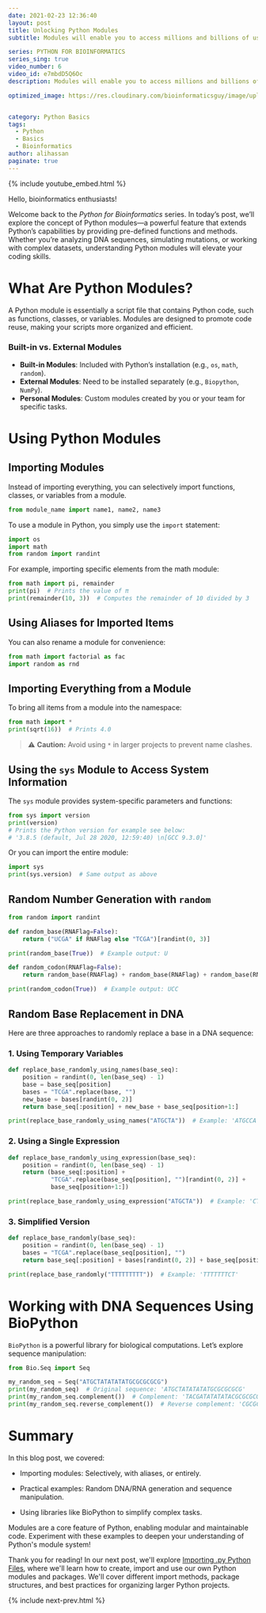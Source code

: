 ```yaml
---
date: 2021-02-23 12:36:40
layout: post
title: Unlocking Python Modules
subtitle: Modules will enable you to access millions and billions of useful functions.

series: PYTHON FOR BIOINFORMATICS
series_sing: true
video_number: 6
video_id: e7mbdD5Q6Oc
description: Modules will enable you to access millions and billions of useful functions.

optimized_image: https://res.cloudinary.com/bioinformaticsguy/image/upload/c_scale,h_380/v1596701389/002%20Python-for-Bioinformatics/Python-for-Bioinformatics-006.png


category: Python Basics
tags:
  - Python
  - Basics
  - Bioinformatics
author: alihassan
paginate: true
---
```


{% include youtube_embed.html %}


Hello, bioinformatics enthusiasts! 

Welcome back to the *Python for Bioinformatics* series. In today’s post, we’ll explore the concept of Python modules—a powerful feature that extends Python’s capabilities by providing pre-defined functions and methods. Whether you’re analyzing DNA sequences, simulating mutations, or working with complex datasets, understanding Python modules will elevate your coding skills.  

# What Are Python Modules?  
A Python module is essentially a script file that contains Python code, such as functions, classes, or variables. Modules are designed to promote code reuse, making your scripts more organized and efficient.  

### Built-in vs. External Modules  
- **Built-in Modules**: Included with Python’s installation (e.g., `os`, `math`, `random`).  
- **External Modules**: Need to be installed separately (e.g., `Biopython`, `NumPy`).  
- **Personal Modules**: Custom modules created by you or your team for specific tasks.

# Using Python Modules  

## Importing Modules

Instead of importing everything, you can selectively import functions, classes, or variables from a module.

```python
from module_name import name1, name2, name3
```


To use a module in Python, you simply use the `import` statement:  
```python
import os
import math
from random import randint
```

For example, importing specific elements from the math module:

```python 
from math import pi, remainder
print(pi)  # Prints the value of π
print(remainder(10, 3))  # Computes the remainder of 10 divided by 3
```

## Using Aliases for Imported Items

You can also rename a module for convenience:


```python
from math import factorial as fac
import random as rnd
```

## Importing Everything from a Module
To bring all items from a module into the namespace:

```python 
from math import *
print(sqrt(16))  # Prints 4.0
```

> ⚠️ **Caution:** Avoid using `*` in larger projects to prevent name clashes.

## Using the `sys` Module to Access System Information
The `sys` module provides system-specific parameters and functions:

```python
from sys import version
print(version)  
# Prints the Python version for example see below:
# '3.8.5 (default, Jul 28 2020, 12:59:40) \n[GCC 9.3.0]'
```

Or you can import the entire module:
```python
import sys
print(sys.version)  # Same output as above
```

## Random Number Generation with `random`

```python
from random import randint

def random_base(RNAFlag=False):
    return ("UCGA" if RNAFlag else "TCGA")[randint(0, 3)]

print(random_base(True))  # Example output: U

def random_codon(RNAFlag=False):
    return random_base(RNAFlag) + random_base(RNAFlag) + random_base(RNAFlag)

print(random_codon(True))  # Example output: UCC
```

## Random Base Replacement in DNA
Here are three approaches to randomly replace a base in a DNA sequence:

### 1. Using Temporary Variables
```python
def replace_base_randomly_using_names(base_seq):
    position = randint(0, len(base_seq) - 1)
    base = base_seq[position]
    bases = "TCGA".replace(base, "")
    new_base = bases[randint(0, 2)]
    return base_seq[:position] + new_base + base_seq[position+1:]

print(replace_base_randomly_using_names("ATGCTA"))  # Example: 'ATGCCA'
```

### 2. Using a Single Expression
```python
def replace_base_randomly_using_expression(base_seq):
    position = randint(0, len(base_seq) - 1)
    return (base_seq[:position] +
            "TCGA".replace(base_seq[position], "")[randint(0, 2)] +
            base_seq[position+1:])

print(replace_base_randomly_using_expression("ATGCTA"))  # Example: 'CTGCTA'
```

### 3. Simplified Version

```python
def replace_base_randomly(base_seq):
    position = randint(0, len(base_seq) - 1)
    bases = "TCGA".replace(base_seq[position], "")
    return base_seq[:position] + bases[randint(0, 2)] + base_seq[position+1:]

print(replace_base_randomly("TTTTTTTTT"))  # Example: 'TTTTTTTCT'
```

# Working with DNA Sequences Using BioPython
`BioPython` is a powerful library for biological computations. Let’s explore sequence manipulation:

```python
from Bio.Seq import Seq

my_random_seq = Seq("ATGCTATATATATGCGCGCGCG")
print(my_random_seq)  # Original sequence: 'ATGCTATATATATGCGCGCGCG'
print(my_random_seq.complement())  # Complement: 'TACGATATATATACGCGCGCGC'
print(my_random_seq.reverse_complement())  # Reverse complement: 'CGCGCGCGCATATATATAGCAT'
```

# Summary
In this blog post, we covered:

- Importing modules: Selectively, with aliases, or entirely.

- Practical examples: Random DNA/RNA generation and sequence manipulation.

- Using libraries like BioPython to simplify complex tasks.

Modules are a core feature of Python, enabling modular and maintainable code. Experiment with these examples to deepen your understanding of Python's module system!

Thank you for reading! In our next post, we'll explore [Importing .py Python Files](/007-IMPORTING-.py-PYTHON-FILES-python-for-Bioinformatics/), where we'll learn how to create, import and use our own Python modules and packages. We'll cover different import methods, package structures, and best practices for organizing larger Python projects.

{% include next-prev.html %}

<!--
# Examples with Built-in Modules
## Generating Random Numbers
The random `module` is often used in bioinformatics to simulate random sequences or mutations.

```python
from random import randint

# Generate a random base
bases = ['A', 'T', 'G', 'C']
random_base = bases[randint(0, 3)]
print(random_base)
```


 hi guys bioinformatics guy here with another video of the series python for bioinformatics in this video we will be talking about the modules so apart from the basic functions methods and objects python also provide a large variety of optional functions and methods these function methods can be imported into python by using the modules so modules are basic python script files which are present in the library directory and this directory is created alongside the installation of python you can also download and import different kind of other modules which are not part of basic installation of python and then you can also use them module file is basically a python script which contains the definition of the functions and those definitions can change the docs strings and docs strings explain the functionality and the basic purpose of those functions so in this video we will be talking about the basic use of python modules and how to import them and how to use those functions so let's get started okay let's start with importing a module contents are brought into the interpreter by a simple import state the basic form of the import statement loads the module into the python environment it's gonna be just like import and name is gonna be the name of the module for example the module os provides an interface to the computer operating system you can simply import it by import os let's run this and it is important now as i already told you that there are a lot of python modules already installed alongside python installation so in order to use them we run the import statement and what import statement does is that it imports that module name into the python interpreters library and then you are able to use that function or the module sometimes you don't need to import everything of a module and you can only import a few functions of that module and this is gonna be very simple let me make it a bit bigger we have to type from modules name import name one comma name two comma name three and we can import more than one modules at a time so let me give you an example of this we can import from math import pi and import remainder all right let's run this and this is important sometimes you want to change the name of the module that you are importing so you can report it as alien from math import factorial as fact so now you will be able to use it as fact if you want to import all the names what you will have to do is to import you are from math import and then use the star sign it will import everything in the math module so you should not be imported everything because you don't know what names you are importing and sometimes that the functions you have created might cause conflict so it's always better to import a function and then use import as and use specific name for that function that you have imported so that you will know that i have imported this function by this name and then it won't cause any conflict in your code let me give you another example of the module says if you will import says then for every function you will have to write down says dot version this dot the function name this dot the version name from this import version you will only have to type version and then you will get the value see you got the version and if you will import only says import says then what you will have to do is to you will have to write says version in order to get the version i don't think so version is gonna work right now yeah it is working because we have already imported that so let's talk about the random module random module is a very useful module so one of the functions that is most widely used in python is random dot random it will import a random integer between a range so you will have to add two numbers in the as the arguments of the functions for example random dot rand and one comma four will return one two three or four both of the numbers are included like one will also be included in four will also be included now let's write a function that will return a random base let's import from random import rand int let's run this and in the new cell let's define our function def and the name of the function is going to be random base and let's also make our rna flag and let's keep it by default as false all right now we will return u c g a f r n a flag now if rna flag is true then it will consider ucga else it will consider atgc or you can write tcga all right then we have to select our now here we will use the render our a and event end and we need from 0 to 3 so 0 1 2 3 4 option let's run this and see if the function is defined now it's defined very nicely let's try a few example print um then random base and over here we can run this we got a we got t we got g we got g then we got c let's make the rna flag true or just write true over here let's run this again now this time we should be able to see a u once in a while see now we got the u by using this random module let's define another function that will return a random codon of three bases def random codon we will also create rna flag over here and by default let's keep it false now we will return we will use the previous function random base rna flag plus since we need three codons we will just sum these three times sounds good let's run this and see if this function is defined properly this function is defined properly let's try a few examples print random codon we got att gtd tga tta let's turn the rn flag through so that we will get the rna rna codons now we got ugg see it's working very good now you might have noticed that how breaking down a code into smaller functions help us we first defined a function that returned us a random base and then we use that function in another function to get a random codon so defining small functions is just like building up your vocabulary you will define a small function then it's gonna be added to your vocabulary and then you can use those different functions to make out a huge sentence and or you can say that a huge function so rather than making a huge function uh it's always suggested to make smaller functions so that you can use those smaller functions in your upcoming future functions okay now let's make a function that simulate a single base mutation let's name this function replace base randomly using the name of the function is very long but you will get to know why i'm naming this naming this function like this very soon and we will be needing a base sequence and let's define a dot string as well in our dark string to turn a sequence with a base at a randomly selected position of a base c replaced by a base chosen chosen randomly from three bases that are not in that position so let's see what is our position going to be so our position could be anything so we will use the rand in again and our position could be anywhere from 0 to the length of our base sequence minus 1 why we are subtracting it because we know that that of the length function is gonna start from one and our random brand end is inclusive of all the numbers so we are subtracting one all right this is gonna be our position and let's add a shortcoming minus one because land is one past end if you want to be sure about why we are doing this minus one you can just go into a python interpreter or python shell and then you can see that what is the length then you can try importing from zero to the answer that you get without the minus one and you will see an error okay so our base is gonna be base c position so this is gonna be our base that we are supposed to change and our total bases are gonna be tcga simple okay i was not supposed to run this because this function is not completed yet so now we got to replace the base we will replace the base by basis dot replace and then we will replace our base with an empty string our new base is going to be basis and it's going to be rand in 0 comma 2 okay now beginning is gonna be base c and it's gonna be from zero till the position let's add a small comment up to position and then our end is gonna be from base sequence and this time we will start from the position position plus one because we have our beginning is still position now we need to move to the next one and if we will keep this empty we will get all of the rest of the stuff we will return the beginning plus our new base plus and sounds good let's try to run this okay no it's not working fine string object is not callable yeah this is there all right so there was this uh stupid braces over here so it's running just as fine let's try running this print we are gonna be using our function replace base randomly using names and then our string is going to be atgc ta let's run this and see what we got we are getting atgcga so t is changed to g so atg ctc atg gta atg cca so let's define the same function with a little bit of complex board and this time we won't be using a lot of assignment statements so def replace base randomly using expressions using expression and we will give it base sequence basic and let's come to the bodyguard function so our position so our position is simply going to be the same brand end and then it's going to start from 0 and it will go to the length of the base sequence minus one and you know why we are doing this minus one now our return statement is gonna be very long so what we need now is we need base sequence and we need the starting position which is gonna be zero to the position all right then we will add the the new base and new and we get the new base by tcga and we replace it with base sequence at the position with an empty string and then brandon 0 comma 2. now we will add the ending and the ending is going to be base okay let's move to the next line all right let's write this in the next line then write this in the next line okay so it's gonna be base c and position plus one till end so we will keep this empty let's run this this function is defined really nicely okay let's write a new example print replace using expression then our base is gonna atg cta let's run this we got atg cca this t is replaced with this c let's run this again ctg so this a is replaced with this c c t g c t a so there is no clear cut rule about how many assignment statements are there it should be in a function and how much complicated your function should be in case of this function something between these two extreme is going to be very perfect let's take a look at a moderate function let's make a new cell and define the place base randomly and base c so position is going to be same brand int and then it's going to be 0 till length of base c minus 1 we will keep the empty string over here tcga dot replace and then base pull c position with an empty string and what we will be returning over here is base sequence and it's going to be the beginning so it will be zero till position and then we are supposed to add the new base and new base is spaces then rand end and it's gonna be zero till two that's at the ending and ending is gonna be base c and this is going to be position plus one and we will go till the end so this function is defined let's try an example print uh-oh print replace randomly let's try only t is this okay so we got g now it's replaced uh c is replaced a is placed so you can see that there are quite a few random replacements over here all right now let's talk about a module that i installed myself and the name of this module is bio python let me show you it on website bio python you can install it yourself and then you can explore it i will give you a very basic example of it you can see over here how to download it and they will also tell you how to install bioware python you are supposed to use the pip to install this and let me give you a very basic example of how this is gonna work so from bio dot c okay if you don't know how i got to know this that i am supposed to use bio dot c what you will have to do is you will have to go to the documentation of bio python and then you can see over here that everything is described um you can see wiki wiki documentation this is the seat and over here it's returned that i'm going to be working on the same example and we'll let you know how this thing works so from bio dot c we have imported the seek and let's make a new cell and let me tell you how you are going to make a sequence object written by a python module so in order to do that we will name it my random seek and it's going to be equal to we will have to use this function c and in the argument we will put our sequence a d g c d a d a t a t a g c g c g c so our sequence is defined let's see what we get by this simple variable we get this let's try printing this it's saying that this is an object of sequence my random sequence and now we got a sequence now let me show you the magic so in this new cell over here if we use a complement function dot complement then it's gonna return the complement dot of our c now you can see that a is changed to d t is changed to a g string to c and over here this c is changed to g so it's gonna it's taking the complement you can also take the reverse complement so we will write okay we will write dot reverse complement now you will get the reverse complement of the same string so now you can see that we were able to do several functions because of the biopython module all right that's all for today in the next video we will be talking about python files if you have any questions comments or concerns about this video feel free to comment down below moreover if you want to discuss something you can check out our bioinformatics guys community which is a facebook group i will put the link in the description down below if you want to know what i do other than programming you can check out my vlogging channel thank you very much for watching and i will see you around in the next video you   -->